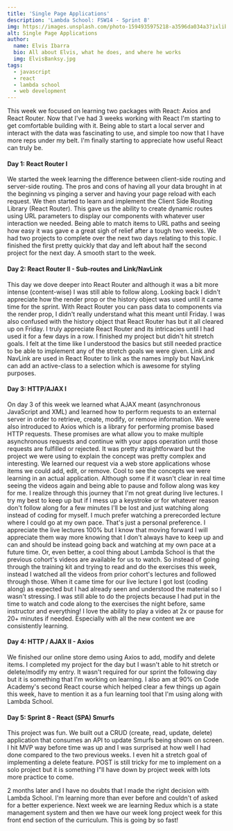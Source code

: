 ```yaml
---
title: 'Single Page Applications'
description: 'Lambda School: FSW14 - Sprint 8'
img: https://images.unsplash.com/photo-1594935975218-a3596da034a3?ixlib=rb-1.2.1&ixid=MXwxMjA3fDB8MHxwaG90by1wYWdlfHx8fGVufDB8fHw%3D&auto=format&fit=crop&w=2100&q=80
alt: Single Page Applications
author:
  name: Elvis Ibarra
  bio: All about Elvis, what he does, and where he works
  img: ElvisBanksy.jpg
tags:
  - javascript
  - react
  - lambda school
  - web development
---
```


 <section class="weekly">
    <p class="intro"> This week we focused on learning two packages with React: Axios and React Router. Now that I've
      had 3 weeks working with React I'm starting to get comfortable building with it. Being able to start a local
      server and interact with the data was fascinating to use, and simple too now that I have more reps under my belt.
      I'm finally starting to appreciate how useful
      React can truly be.  </p>
    <div class="top-content">
      <div class="text-content">
        <h4><span class="daytags">Day 1:</span> <span class="day">React Router I</span></h4>
        <p> We started the week learning the difference between client-side routing and server-side routing. The pros
          and cons of having all your data brought in at the beginning vs pinging a server and having your page
          reload with each request. We then started to learn and implement the Client Side Routing Library (React
          Router). This gave us the ability to create dynamic routes using URL parameters to display our components
          with whatever user interaction we needed. Being able to match items to URL paths and seeing how easy it was
          gave e a great sigh of relief after a tough two weeks. We had two projects to complete over the next two
          days relating to this topic. I finished the first pretty quickly that day and left about half the second
          project for the next day. A smooth start to the week. </p>
      </div>
      <div class="text-content">
        <h4><span class="daytags">Day 2:</span> <span class="day">React Router II - Sub-routes and Link/NavLink
          </span></h4>
        <p>This day we dove deeper into React Router and although it was a bit more intense (content-wise) I was still
          able to follow along. Looking back I didn't appreciate how the render prop or the history object was used
          until it came time for the sprint. With React Router you can pass data to components via the render prop, I
          didn't really understand what this meant until Friday. I was also confused with the history object that React
          Router has but it all cleared up on Friday. I truly appreciate React Router and its intricacies until I had
          used it for a few days in a row. I finished my project but didn't hit stretch goals. I felt at the time like
          I understood the basics but still needed practice to be able to implement any of the stretch goals we were
          given. Link and NavLink are used in React Router to link as the names imply but NavLink can add an
          active-class to a selection which is awesome for styling purposes. </p></div>
      <div class="text-content">
        <h4><span class="daytags">Day 3:</span> <span class="day">HTTP/AJAX I</span></h4>
        <p>On day 3 of this week we learned what AJAX meant (asynchronous JavaScript and XML) and learned how to
          perform requests to an external server in order to retrieve, create, modify, or remove information. We were
          also introduced to Axios which is a library for performing promise based HTTP requests. These promises are
          what allow you to make multiple asynchronous requests and continue with your apps operation until those
          requests are fulfilled or rejected. It was pretty straightforward but the project we were using to explain
          the concept was pretty complex and interesting. We learned our request via a web store applications whose
          items we could add, edit, or remove. Cool to see the concepts we were learning in an actual application.
          Although some if it wasn't clear in real time seeing the videos again and being able to pause and follow
          along was key for me. I realize through this journey that I'm not great during live lectures. I try my best
          to keep up but if I mess up a keystroke or for whatever reason don't follow along for a few minutes I'll be
          lost and just watching along instead of coding for myself. I much prefer watching a prerecorded lecture where
          I could go at my own pace. That's just a personal preference. I appreciate the live lectures 100% but I know
          that moving forward I will appreciate them way more knowing that I don't always have to keep up and can and
          should be instead going back and watching at my own pace at a future time. Or, even better, a cool thing
          about Lambda School is that the previous cohort's videos are available for us to watch. So instead of going
          through the training kit and trying to read and do the exercises this week, instead I watched all the videos
          from prior cohort's lectures and followed through those. When it came time for our live lecture I got lost
          (coding along) as expected but I had already seen and understood the material so I wasn't stressing. I was
          still able to do the projects because I had put in the time to watch and code along to the exercises the
          night before, same instructor and everything! I love the ability to play a video at 2x or pause for 20+
          minutes if needed. Especially with all the new content we are consistently learning.
        </p>
      </div>
      <div class="text-content">
        <h4><span class="daytags">Day 4:</span> <span class="day">HTTP / AJAX II - Axios</span></h4>
        <p>We finished our online store demo using Axios to add, modify and delete items. I completed my project for
          the day but I wasn't able to hit stretch or delete/modify my entry. It wasn't required for our sprint the
          following day but it is something that I'm working on learning. I also am at 90% on Code Academy's second
          React course which helped clear a few things up again this week, have to mention it as a fun learning tool
          that I'm using along with Lambda School. </p>
      </div>
      <div class="text-content">
        <h4><span class="daytags">Day 5:</span> <span class="day">Sprint 8 - React (SPA) Smurfs</span></h4>
        <p>This project was fun. We built out a CRUD (create, read, update, delete) application that consumes an API to
          update Smurfs being shown on screen. I hit MVP way before time was up and I was surprised at how well I had
          done compared to the two previous weeks. I even hit a stretch goal of implementing a delete feature. POST is
          still tricky for me to implement on a solo project but it is something I"ll have down by project week with
          lots more practice to come. </p>
      </div>
      <p class="weeklyp">2 months later and I have no doubts that I made the right decision with Lambda School. I'm
        learning more than ever before and couldn't of asked for a better experience. Next week we are learning Redux
        which is a state management system and then we have our week long project week for this front end section of
        the curriculum. This is going by so fast!</p>
    </div>

  </section>
